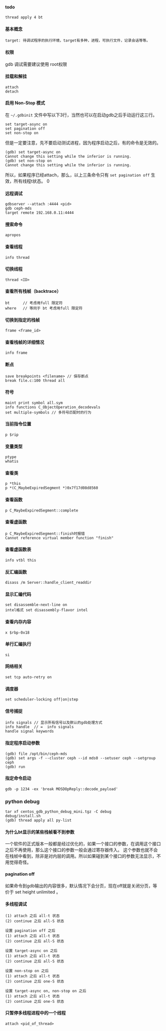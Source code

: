 #### todo
```
thread apply 4 bt
```

#### 基本概念
```
target: 待调试程序的执行环境，target有多种，进程，可执行文件，记录会话等等。
```

#### 权限
gdb 调试需要建议使用 root权限

#### 挂载和解挂
```
attach 
detach
```

#### 启用 Non-Stop 模式

在 `~/.gdbinit` 文件中写以下3行，当然也可以在启动gdb之后手动运行这三行。
```
set target-async on
set pagination off
set non-stop on
```
但是一定要注意，先不要启动测试进程，因为程序启动之后，有的命令是无效的。
```
(gdb) set target-async on
Cannot change this setting while the inferior is running.
(gdb) set non-stop on
Cannot change this setting while the inferior is running.
```
所以，如果程序已经attach，那么，以上三条命令只有 `set pagination off` 生效，所有线程t状态。
0

#### 远程调试

    gdbserver --attach :4444 <pid>
    gdb ceph-mds
    target remote 192.168.0.11:4444
    
#### 搜索命令

    apropos 
    
#### 查看线程

    info thread

#### 切换线程

    thread <ID> 

#### 查看所有栈帧（backtrace）

    bt      // 考虑用full 限定符
    where   // 等同于 bt 考虑用full 限定符
    
#### 切换到指定的栈帧

    frame <frame_id>
    
#### 查看栈帧的详细情况

    info frame

#### 断点

    save breakpoints <filename> // 保存断点
    break file.c:100 thread all
    
#### 符号

    maint print symbol all.sym 
    info functions C_ObjectOperation_decodevals
    set multiple-symbols // 多符号匹配时的行为


#### 当前指令位置

    
    p $rip
    
#### 变量类型
    
    ptype
    whatis
    
#### 查看类
    
    p *this
    p *(C_MaybeExpiredSegment *)0x7f17d08d8560
    
#### 查看函数

    p C_MaybeExpiredSegment::complete
    
#### 查看虚函数

    p C_MaybeExpiredSegment::finish时报错
    Cannot reference virtual member function "finish"
    
#### 查看虚函数表

    info vtbl this
    
#### 反汇编函数
    
    disass /m Server::handle_client_readdir
    
#### 显示汇编代码

    set disassemble-next-line on
    intel格式	set disassembly-flavor intel
    
#### 查看内存内容

    x $rbp-0x18
    
#### 单行汇编执行

    si
    
#### 网络相关

    set tcp auto-retry on
    
#### 调度器

    set scheduler-locking off|on|step
    
#### 信号捕捉

    info signals // 显示所有信号以及默认的gdb处理方式
    info handle  // =  info signals
    handle signal keywords
    
#### 指定程序启动参数

    (gdb) file /opt/bin/ceph-mds
    (gdb) set args -f --cluster ceph --id mds0 --setuser ceph --setgroup ceph
    (gdb) run
    
#### 指定命令启动
    gdb -p 1234 -ex 'break MOSDOpReply::decode_payload'

### python debug

    tar xf centos_gdb_python_debug_mini.tgz -C debug
    debug/install.sh
    (gdb) thread apply all py-list


#### 为什么bt显示的某些栈帧看不到参数

一个软件的正式版本一般都是经过优化的，如果一个接口的参数，在调用这个接口之后不再使用，那么这个接口的参数一般会通过寄存器传入。
这个参数也就不会在栈帧中看到，除非是对内层的调用。所以如果碰到某个接口的参数无法显示，不用觉得奇怪。

#### pagination off 

如果命令到gdb输出的内容很多，默认情况下会分页，现在off就是关闭分页，等价于 set height unlimited 。

#### 多线程调试
```
(1) attach 之后 all-t 状态
(2) continue 之后 all-S 状态

设置 pagination off 之后
(1) attach 之后 all-t 状态
(2) continue 之后 all-S 状态

设置 target-async on 之后
(1) attach 之后 all-t 状态
(2) continue 之后 all-S 状态

设置 non-stop on 之后
(1) attach 之后 all-t 状态
(2) continue 之后 one-S 状态

设置 target-async on, non-stop on 之后
(1) attach 之后 all-t 状态
(2) continue 之后 one-S 状态
```

#### 只暂停多线程进程中的一个线程
```
attach <pid_of_thread>
```
